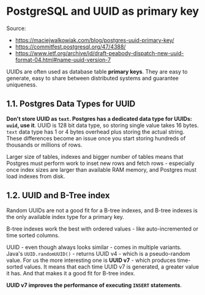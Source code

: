 # PostgreSQL and  UUID as primary key

Source:

- <https://maciejwalkowiak.com/blog/postgres-uuid-primary-key/>
- <https://commitfest.postgresql.org/47/4388/>
- <https://www.ietf.org/archive/id/draft-peabody-dispatch-new-uuid-format-04.html#name-uuid-version-7>

UUIDs are often used as database table **primary keys**. They are easy to generate, easy to share between distributed systems and guarantee uniqueness.

## 1.1. Postgres Data Types for UUID

**Don't store UUID as `text`. Postgres has a dedicated data type for UUIDs: `uuid`, use it**. UUID is 128 bit data type, so storing single value takes 16 bytes. `text` data type has 1 or 4 bytes overhead plus storing the actual string. These differences become an issue once you start storing hundreds of thousands or millions of rows.

Larger size of tables, indexes and bigger number of tables means that Postgres must perform work to inset new rows and fetch rows - especially once index sizes are larger than available RAM memory, and Postgres must load indexes from disk.

## 1.2. UUID and B-Tree index

Random UUIDs are not a good fit for a B-tree indexes, and B-tree indexes is the only available index type for a primary key.

B-tree indexes work the best with ordered values - like auto-incremented or time sorted columns.

UUID - even though always looks similar - comes in multiple variants. Java's `UUID.randomUUID()` - returns UUID v4 - which is a pseudo-random value. For us the more interesting one is **UUID v7** - which produces time-sorted values. It means that each time UUID v7 is generated, a greater value it has. And that makes it a good fit for B-tree index.

**UUID v7 improves the performance of executing `INSERT` statements**.
